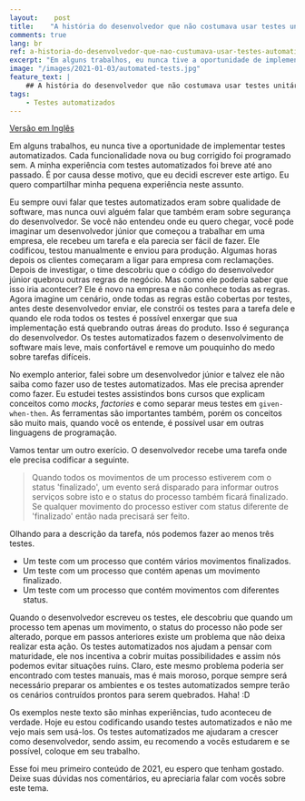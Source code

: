 ```yaml
---
layout:    post
title:    "A história do desenvolvedor que não costumava usar testes unitários"
comments: true
lang: br
ref: a-historia-do-desenvolvedor-que-nao-custumava-usar-testes-automatizados
excerpt: "Em alguns trabalhos, eu nunca tive a oportunidade de implementar testes automatizados. Cada funcionalidade nova ou bug corrigido foi programado sem. A minha experiência com testes automatizados foi breve até ano passado. É por causa desse motivo, que eu decidi escrever este artigo. Eu quero compartilhar minha pouca experiência neste assunto."
image: "/images/2021-01-03/automated-tests.jpg"
feature_text: |
    ## A história do desenvolvedor que não costumava usar testes unitários
tags:
    - Testes automatizados
---
```


[Versão em Inglês]({{site.baseurl}}/2021/01/03/the-developer-story-did-not-use-to-implement-automated-tests)

Em alguns trabalhos, eu nunca tive a oportunidade de implementar testes automatizados. Cada funcionalidade nova ou bug corrigido foi programado sem. A minha experiência com testes automatizados foi breve até ano passado. É por causa desse motivo, que eu decidi escrever este artigo. Eu quero compartilhar minha pequena experiência neste assunto.

Eu sempre ouvi falar que testes automatizados eram sobre qualidade de software, mas nunca ouvi alguém falar que também eram sobre segurança do desenvolvedor. Se você não entendeu onde eu quero chegar, você pode imaginar um desenvolvedor júnior que começou a trabalhar em uma empresa, ele recebeu um tarefa e ela parecia ser fácil de fazer. Ele codificou, testou manualmente e enviou para produção. Algumas horas depois os clientes começaram a ligar para empresa com reclamações. Depois de investigar, o time descobriu que o código do desenvolvedor júnior quebrou outras regras de negócio. Mas como ele poderia saber que isso iria acontecer? Ele é novo na empresa e não conhece todas as regras. Agora imagine um cenário, onde todas as regras estão cobertas por testes, antes deste desenvolvedor enviar, ele constrói os testes para a tarefa dele e quando ele roda todos os testes é possível enxergar que sua implementação está quebrando outras áreas do produto. Isso é segurança do desenvolvedor. Os testes automatizados fazem o desenvolvimento de software mais leve, mais confortável e remove um pouquinho do medo sobre tarefas difíceis.

No exemplo anterior, falei sobre um desenvolvedor júnior e talvez ele não saiba como fazer uso de testes automatizados. Mas ele precisa aprender como fazer. Eu estudei testes assistindos bons cursos que explicam conceitos como *mocks*, *factories* e como separar meus testes em `given-when-then`. As ferramentas são importantes também, porém os conceitos são muito mais, quando você os entende, é possível usar em outras linguagens de programação.

Vamos tentar um outro exerício. O desenvolvedor recebe uma tarefa onde ele precisa codificar a seguinte.

> Quando todos os movimentos de um processo estiverem com o status 'finalizado', um evento será disparado para informar outros serviços sobre isto e o status do processo também ficará finalizado. Se qualquer movimento do processo estiver com status diferente de 'finalizado' então nada precisará ser feito.

Olhando para a descrição da tarefa, nós podemos fazer ao menos três testes.

- Um teste com um processo que contém vários movimentos finalizados.
- Um teste com um processo que contém apenas um movimento finalizado.
- Um teste com um processo que contém movimentos com diferentes status.

Quando o desenvolvedor escreveu os testes, ele descobriu que quando um processo tem apenas um movimento, o status do processo não pode ser alterado, porque em passos anteriores existe um problema que não deixa realizar esta ação. Os testes automatizados nos ajudam a pensar com maturidade, ele nos incentiva a cobrir muitas possibilidades e assim nós podemos evitar situações ruins. Claro, este mesmo problema poderia ser encontrado com testes manuais, mas é mais moroso, porque sempre será necessário preparar os ambientes e os testes automatizados sempre terão os cenários contruídos prontos para serem quebrados. Haha! :D

Os exemplos neste texto são minhas experiências, tudo aconteceu de verdade. Hoje eu estou codificando usando testes automatizados e não me vejo mais sem usá-los. Os testes automatizados me ajudaram a crescer como desenvolvedor, sendo assim, eu recomendo a vocês estudarem e se possível, coloque em seu trabalho.

Esse foi meu primeiro conteúdo de 2021, eu espero que tenham gostado. Deixe suas dúvidas nos comentários, eu apreciaria falar com vocês sobre este tema.